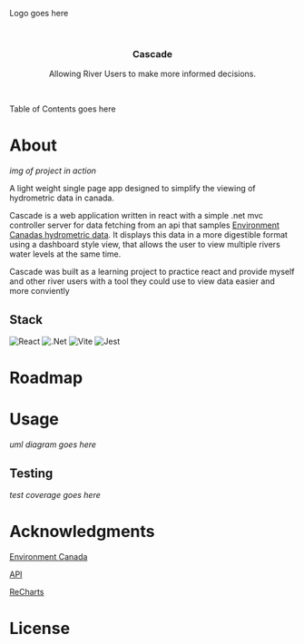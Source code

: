 Logo goes here


<br />
<div align="center">
  <h3 align="center">Cascade</h3>
  <p>
    Allowing River Users to make more informed decisions.
  </p>
</div>
<br />


Table of Contents goes here
# About

*img of project in action*

A light weight single page app designed to simplify the viewing of hydrometric data in canada.

Cascade is a web application written in react with a simple .net mvc controller server for data fetching from an api that samples [Environment Canadas hydrometric data](https://wateroffice.ec.gc.ca/mainmenu/real_time_data_index_e.html). It displays this data in a more digestible format using a dashboard style view, that allows the user to view multiple rivers water levels at the same time.

Cascade was built as a learning project to practice react and provide myself and other river users with a tool they could use to view data easier and more conviently 
## Stack
![React](https://img.shields.io/badge/react-%2320232a.svg?style=for-the-badge&logo=react&logoColor=%2361DAFB)
![.Net](https://img.shields.io/badge/.NET-5C2D91?style=for-the-badge&logo=.net&logoColor=white)
![Vite](https://img.shields.io/badge/vite-%23646CFF.svg?style=for-the-badge&logo=vite&logoColor=white)
![Jest](https://img.shields.io/badge/-jest-%23C21325?style=for-the-badge&logo=jest&logoColor=white)
# Roadmap

# Usage
*uml diagram goes here*

## Testing
*test coverage goes here*

# Acknowledgments
[Environment Canada](https://wateroffice.ec.gc.ca/mainmenu/real_time_data_index_e.html)

[API](https://scrap2api.web.app/index.html)

[ReCharts](https://recharts.org/en-US/)

# License
